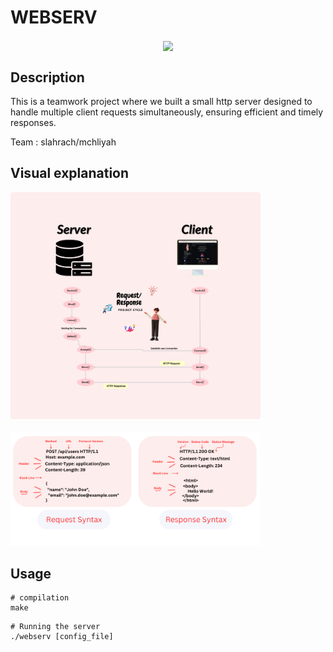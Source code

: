 # WEBSERV
<div align="center">
<img align="center" width="500" src="https://media.istockphoto.com/id/960723544/vector/isometric-modern-cloud-technology-and-networking-concept-web-cloud-technology-business.jpg?s=612x612&w=0&k=20&c=oOAhHDPLTgIcqSpTbxkS31B8IJdyzaOXEc95JXoyjoI=" />
</div>

## Description
This is a teamwork project where we built a small http server designed to handle multiple client requests simultaneously, ensuring efficient and timely responses.

Team : slahrach/mchliyah

## Visual explanation

<img width="400" src="request/req_res_cycle.png" />
<br> </br>
<img width="400" src="request/HTTP_message_syntax.png" />

## Usage

```
# compilation
make
```

```
# Running the server
./webserv [config_file]
```
